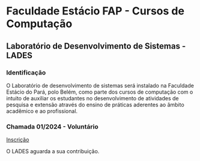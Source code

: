 # Faculdade Estácio FAP - Cursos de Computação
## Laboratório de Desenvolvimento de Sistemas - LADES

### Identificação
O Laboratório de desenvolvimento de sistemas será instalado na Faculdade Estácio do Pará, polo Belém, como parte dos cursos de computação com o intuito de auxiliar os estudantes no desenvolvimento de atividades de pesquisa e extensão através do ensino de práticas aderentes ao âmbito acadêmico e ao profissional.

### Chamada 01/2024 - Voluntário
[Inscrição](https://forms.gle/EKuTqj5wq8UMwLAC8)


O LADES aguarda a sua contribuição. 
